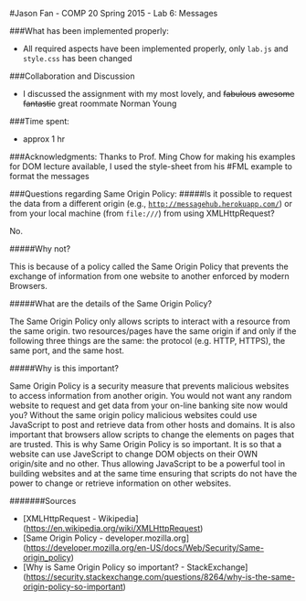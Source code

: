 #Jason Fan - COMP 20 Spring 2015 - Lab 6: Messages

###What has been implemented properly:
* All required aspects have been implemented properly, only ```lab.js``` and ```style.css``` has been changed

###Collaboration and Discussion
* I discussed the assignment with my most lovely, and ~~fabulous~~ ~~awesome~~ ~~fantastic~~ great roommate Norman Young

###Time spent:
* approx 1 hr

###Acknowledgments:
Thanks to Prof. Ming Chow for making his examples for DOM lecture available, I used the style-sheet from his #FML example to format the messages

###Questions regarding Same Origin Policy:
#####Is it possible to request the data from a different origin (e.g., [`http://messagehub.herokuapp.com/`](ttp://messagehub.herokuapp.com/)) or from your local machine (from `file:///`) from using XMLHttpRequest?

No.

#####Why not?

This is because of a policy called the Same Origin Policy that prevents the exchange of information from one website to another enforced by modern Browsers.

#####What are the details of the Same Origin Policy?

The Same Origin Policy only allows scripts to interact with a resource from the same origin. two resources/pages have the same origin if and only if the following three things are the same: the protocol (e.g. HTTP, HTTPS), the same port, and the same host.

#####Why is this important?

Same Origin Policy is a security measure that prevents malicious websites to access information from another origin. You would not want any random website to request and get data from your on-line banking site now would you? Without the same origin policy malicious websites could use JavaScript to post and retrieve data from other hosts and domains. It is also important that browsers allow scripts to change the elements on pages that are trusted. This is why Same Origin Policy is so important. It is so that a website can use JaveScript to change DOM objects on their OWN origin/site and no other. Thus allowing JavaScript to be a powerful tool in building websites and at the same time ensuring that scripts do not have the power to change or retrieve information on other websites.

#######Sources
* [XMLHttpRequest - Wikipedia] (https://en.wikipedia.org/wiki/XMLHttpRequest)
* [Same Origin Policy - developer.mozilla.org] (https://developer.mozilla.org/en-US/docs/Web/Security/Same-origin_policy)
* [Why is Same Origin Policy so important? - StackExchange] (https://security.stackexchange.com/questions/8264/why-is-the-same-origin-policy-so-important)